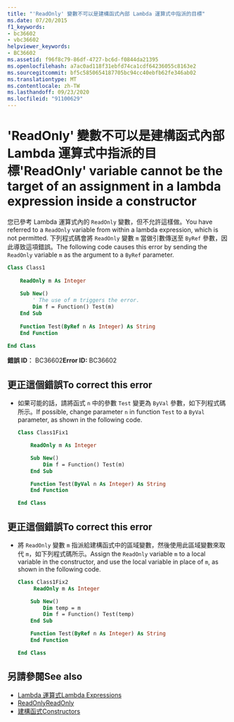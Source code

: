 ```yaml
---
title: "'ReadOnly' 變數不可以是建構函式內部 Lambda 運算式中指派的目標"
ms.date: 07/20/2015
f1_keywords:
- bc36602
- vbc36602
helpviewer_keywords:
- BC36602
ms.assetid: f96f8c79-86df-4727-bc6d-f0844da21395
ms.openlocfilehash: a7ac0ad118f31ebfd74ca1cdf64236055c8163e2
ms.sourcegitcommit: bf5c5850654187705bc94cc40ebfb62fe346ab02
ms.translationtype: MT
ms.contentlocale: zh-TW
ms.lasthandoff: 09/23/2020
ms.locfileid: "91100629"
---
```

# <a name="readonly-variable-cannot-be-the-target-of-an-assignment-in-a-lambda-expression-inside-a-constructor"></a><span data-ttu-id="b0b53-102">'ReadOnly' 變數不可以是建構函式內部 Lambda 運算式中指派的目標</span><span class="sxs-lookup"><span data-stu-id="b0b53-102">'ReadOnly' variable cannot be the target of an assignment in a lambda expression inside a constructor</span></span>

<span data-ttu-id="b0b53-103">您已參考 Lambda 運算式內的 `ReadOnly` 變數，但不允許這樣做。</span><span class="sxs-lookup"><span data-stu-id="b0b53-103">You have referred to a `ReadOnly` variable from within a lambda expression, which is not permitted.</span></span> <span data-ttu-id="b0b53-104">下列程式碼會將 `ReadOnly` 變數 `m` 當做引數傳送至 `ByRef` 參數，因此導致這項錯誤。</span><span class="sxs-lookup"><span data-stu-id="b0b53-104">The following code causes this error by sending the `ReadOnly` variable `m` as the argument to a `ByRef` parameter.</span></span>  
  
```vb  
Class Class1  
  
    ReadOnly m As Integer  
  
    Sub New()  
        ' The use of m triggers the error.  
        Dim f = Function() Test(m)  
    End Sub  
  
    Function Test(ByRef n As Integer) As String  
    End Function  
  
End Class  
```  
  
 <span data-ttu-id="b0b53-105">**錯誤 ID︰** BC36602</span><span class="sxs-lookup"><span data-stu-id="b0b53-105">**Error ID:** BC36602</span></span>  
  
## <a name="to-correct-this-error"></a><span data-ttu-id="b0b53-106">更正這個錯誤</span><span class="sxs-lookup"><span data-stu-id="b0b53-106">To correct this error</span></span>  
  
- <span data-ttu-id="b0b53-107">如果可能的話，請將函式 `n` 中的參數 `Test` 變更為 `ByVal` 參數，如下列程式碼所示。</span><span class="sxs-lookup"><span data-stu-id="b0b53-107">If possible, change parameter `n` in function `Test` to a `ByVal` parameter, as shown in the following code.</span></span>  
  
    ```vb  
    Class Class1Fix1  
  
        ReadOnly m As Integer  
  
        Sub New()  
            Dim f = Function() Test(m)  
        End Sub  
  
        Function Test(ByVal n As Integer) As String  
        End Function  
  
    End Class  
    ```  
  
## <a name="to-correct-this-error"></a><span data-ttu-id="b0b53-108">更正這個錯誤</span><span class="sxs-lookup"><span data-stu-id="b0b53-108">To correct this error</span></span>  
  
- <span data-ttu-id="b0b53-109">將 `ReadOnly` 變數 `m` 指派給建構函式中的區域變數，然後使用此區域變數來取代 `m`，如下列程式碼所示。</span><span class="sxs-lookup"><span data-stu-id="b0b53-109">Assign the `ReadOnly` variable `m` to a local variable in the constructor, and use the local variable in place of `m`, as shown in the following code.</span></span>  
  
    ```vb  
    Class Class1Fix2  
         ReadOnly m As Integer  
  
        Sub New()  
            Dim temp = m  
            Dim f = Function() Test(temp)  
        End Sub  
  
        Function Test(ByRef n As Integer) As String  
        End Function  
  
    End Class  
    ```  
  
## <a name="see-also"></a><span data-ttu-id="b0b53-110">另請參閱</span><span class="sxs-lookup"><span data-stu-id="b0b53-110">See also</span></span>

- [<span data-ttu-id="b0b53-111">Lambda 運算式</span><span class="sxs-lookup"><span data-stu-id="b0b53-111">Lambda Expressions</span></span>](../programming-guide/language-features/procedures/lambda-expressions.md)
- [<span data-ttu-id="b0b53-112">ReadOnly</span><span class="sxs-lookup"><span data-stu-id="b0b53-112">ReadOnly</span></span>](../language-reference/modifiers/readonly.md)
- [<span data-ttu-id="b0b53-113">建構函式</span><span class="sxs-lookup"><span data-stu-id="b0b53-113">Constructors</span></span>](../programming-guide/concepts/object-oriented-programming.md#constructors)
